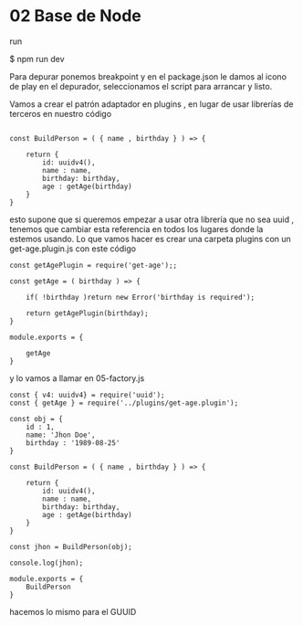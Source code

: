 # 02 Base de Node
run 

$ npm run dev

Para depurar ponemos breakpoint y en el package.json le damos al icono de play en el depurador, seleccionamos el script para arrancar y listo.

Vamos a crear el patrón adaptador en plugins , en lugar de usar librerías de terceros en nuestro código 
```

const BuildPerson = ( { name , birthday } ) => {

    return {
        id: uuidv4(),
        name : name,
        birthday: birthday,
        age : getAge(birthday)
    }
}

```

esto supone que si queremos empezar a usar otra librería que no sea uuid , tenemos que cambiar esta referencia en todos los lugares donde la estemos usando.
Lo que vamos hacer es crear una carpeta plugins con un get-age.plugin.js con este código

```
const getAgePlugin = require('get-age');;

const getAge = ( birthday ) => {

    if( !birthday )return new Error('birthday is required');

    return getAgePlugin(birthday);
}

module.exports = {
    
    getAge
}
```

y lo vamos a llamar en 05-factory.js

```
const { v4: uuidv4} = require('uuid');
const { getAge } = require('../plugins/get-age.plugin');

const obj = {
    id : 1,
    name: 'Jhon Doe',
    birthday : '1989-08-25'
}

const BuildPerson = ( { name , birthday } ) => {

    return {
        id: uuidv4(),
        name : name,
        birthday: birthday,
        age : getAge(birthday)
    }
}

const jhon = BuildPerson(obj);

console.log(jhon);

module.exports = {
    BuildPerson
}
```

hacemos lo mismo para el GUUID
